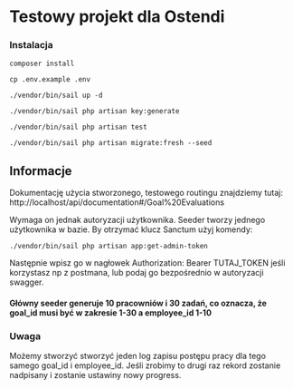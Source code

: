 # Testowy projekt dla Ostendi

### Instalacja
```
composer install
```

```
cp .env.example .env
```

```
./vendor/bin/sail up -d
```

```
./vendor/bin/sail php artisan key:generate
```

```
./vendor/bin/sail php artisan test
```

```
./vendor/bin/sail php artisan migrate:fresh --seed
```

## Informacje
Dokumentację użycia stworzonego, testowego routingu znajdziemy tutaj:
http://localhost/api/documentation#/Goal%20Evaluations

Wymaga on jednak autoryzacji użytkownika.
Seeder tworzy jednego użytkownika w bazie.
By otrzymać klucz Sanctum użyj komendy:
```
./vendor/bin/sail php artisan app:get-admin-token 
```
Następnie wpisz go w nagłowek Authorization: Bearer TUTAJ_TOKEN jeśli korzystasz np z postmana, lub podaj go bezpośrednio w autoryzacji swagger.

#### Główny seeder generuje 10 pracowniów i 30 zadań, co oznacza, że goal_id musi być w zakresie 1-30 a employee_id 1-10

### Uwaga
Możemy stworzyć stworzyć jeden log zapisu postępu pracy dla tego samego goal_id i employee_id. Jeśli zrobimy to drugi raz rekord zostanie nadpisany  i zostanie ustawiny nowy progress.
